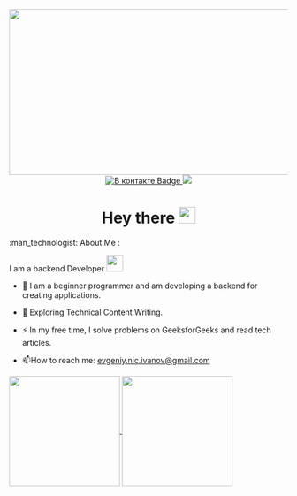 <div id="header" align="center">
  <img src="https://media.giphy.com/media/v1.Y2lkPTc5MGI3NjExOHVuYmNzNGJ1a2o5cHU1dW5jaGdmMzZ0N3RvbWpxdjNmeTZvYXgxOCZlcD12MV9pbnRlcm5hbF9naWZfYnlfaWQmY3Q9Zw/dWesBcTLavkZuG35MI/giphy.gif" width="600" height="300"/>
  <div id="badges">
    <a href="https://vk.com/engenivanov" target="_blank" rel="noopener noreferrer">
      <img src="https://img.shields.io/badge/%D0%92%20%D0%BA%D0%BE%D0%BD%D1%82%D0%B0%D0%BA%D1%82%D0%B5-blue?style=for-the-badge&logo=VK&logoColor=white" alt="В контакте Badge"/>
    </a>
    <a href="https://t.me/IvENauto" target="_blank" rel="noopener noreferrer">
    <img src="https://img.shields.io/badge/Telegram-2CA5E0?style=for-the-badge&logo=telegram&logoColor=white"/>
    </a>
    <!-- <img src="https://img.shields.io/badge/Twitter-blue?style=for-the-badge&logo=twitter&logoColor=white" alt="Twitter Badge"/>--!>
  </div>
  <h1>
    Hey there
    <img src="https://media.giphy.com/media/hvRJCLFzcasrR4ia7z/giphy.gif" width="30px"/>
  </h1>
  </div>
:man_technologist: About Me :
    
I am a backend Developer <img src="https://media.giphy.com/media/WUlplcMpOCEmTGBtBW/giphy.gif" width="30">

- :telescope: I am a beginner programmer and am developing a backend for creating applications.

- :seedling: Exploring Technical Content Writing.

- :zap: In my free time, I solve problems on GeeksforGeeks and read tech articles.

- :mailbox:How to reach me: evgeniy.nic.ivanov@gmail.com

<a href="https://github.com/anuraghazra/github-readme-stats">
  <img height=200 align="center" src="https://github-readme-stats.vercel.app/api?username=Iv-EN" />
</a>
<a href="https://github.com/anuraghazra/convoychat">
  <img height=200 align="center" src="https://github-readme-stats.vercel.app/api/top-langs?username=Iv-EN&layout=compact&langs_count=8&card_width=320" />
</a>


